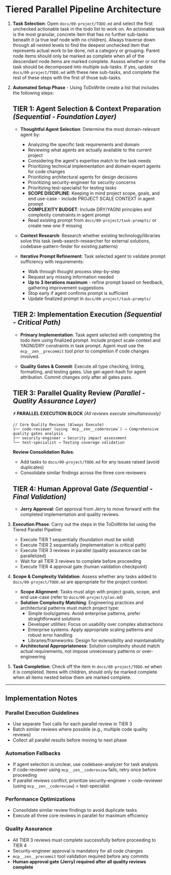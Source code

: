 # Tiered Parallel Pipeline Architecture

1. **Task Selection**: Open `docs/00-project/TODO.md` and select the first unchecked actionable task in the todo list to work on. An actionable task is the most granular, concrete item that has no further sub-tasks beneath it (a true leaf node with no children). Always traverse down through all nested levels to find the deepest unchecked item that represents actual work to be done, not a category or grouping. Parent node items should only be marked as complete when all of the descendant node items are marked complete. Assess whether or not the task should be decomposed into multiple sub-tasks. If yes, update `docs/00-project/TODO.md` with these new sub-tasks, and complete the rest of these steps with the first of those sub-tasks.

2. **Automated Setup Phase** - Using ToDoWrite create a list that includes the following steps:

   ## **TIER 1: Agent Selection & Context Preparation** *(Sequential - Foundation Layer)*

   - **Thoughtful Agent Selection**: Determine the most domain-relevant agent by:
     - Analyzing the specific task requirements and domain
     - Reviewing what agents are actually available to the current project
     - Considering the agent's expertise match to the task needs
     - Prioritizing technical implementation and domain expert agents for code changes
     - Prioritizing architectural agents for design decisions
     - Prioritizing security-engineer for security concerns
     - Prioritizing test-specialist for testing tasks
     - **SCOPE DISCIPLINE**: Keeping in mind project scope, goals, and end use-case - include PROJECT SCALE CONTEXT in agent prompt
     - **COMPLEXITY BUDGET**: Include DRY/YAGNI principles and complexity constraints in agent prompt
     - Read existing prompt from `docs/00-project/task-prompts/` or create new one if missing

   - **Context Research**: Research whether existing technology/libraries solve this task (web-search-researcher for external solutions, codebase-pattern-finder for existing patterns)

   - **Iterative Prompt Refinement**: Task selected agent to validate prompt sufficiency with requirements:
     - Walk through thought process step-by-step
     - Request any missing information needed
     - **Up to 3 iterations maximum** - refine prompt based on feedback, gathering improvement suggestions
     - Stop early if agent confirms prompt is sufficient
     - Update finalized prompt in `docs/00-project/task-prompts/`

   ## **TIER 2: Implementation Execution** *(Sequential - Critical Path)*

   - **Primary Implementation**: Task agent selected with completing the todo item using finalized prompt. Include project scale context and YAGNI/DRY constraints in task prompt. Agent must use the `mcp__zen__precommit` tool prior to completion if code changes involved.

   - **Quality Gates & Commit**: Execute all type checking, linting, formatting, and testing gates. Use get-agent-hash for agent attribution. Commit changes only after all gates pass.

   ## **TIER 3: Parallel Quality Review** *(Parallel - Quality Assurance Layer)*

   **⚡ PARALLEL EXECUTION BLOCK** *(All reviews execute simultaneously)*

   ```
   // Core Quality Reviews (Always Execute)
   ├── code-reviewer (using `mcp__zen__codereview`) → Comprehensive quality gates analysis
   ├── security-engineer → Security impact assessment
   └── test-specialist → Testing coverage validation
   ```

   **Review Consolidation Rules**:
   - Add tasks to `docs/00-project/TODO.md` for any issues raised (avoid duplicates)
   - Consolidate similar findings across the three core reviewers

   ## **TIER 4: Human Approval Gate** *(Sequential - Final Validation)*

   - **Jerry Approval**: Get approval from Jerry to move forward with the completed implementation and quality reviews.

3. **Execution Phase**: Carry out the steps in the ToDoWrite list using the Tiered Parallel Pipeline:
   - Execute TIER 1 sequentially (foundation must be solid)
   - Execute TIER 2 sequentially (implementation is critical path)
   - Execute TIER 3 reviews in parallel (quality assurance can be parallelized)
   - Wait for all TIER 3 reviews to complete before proceeding
   - Execute TIER 4 approval gate (human validation checkpoint)

4. **Scope & Complexity Validation**: Assess whether any tasks added to `docs/00-project/TODO.md` are appropriate for the project context:
   - **Scope Alignment**: Tasks must align with project goals, scope, and end use-case (refer to `docs/00-project/plan.md`)
   - **Solution Complexity Matching**: Engineering practices and architectural patterns must match project type:
     - Simple tools/games: Avoid enterprise patterns, prefer straightforward solutions
     - Developer utilities: Focus on usability over complex abstractions
     - Enterprise systems: Apply appropriate scaling patterns and robust error handling
     - Libraries/frameworks: Design for extensibility and maintainability
   - **Architectural Appropriateness**: Solution complexity should match actual requirements, not impose unnecessary patterns or over-engineering

5. **Task Completion**: Check off the item in `docs/00-project/TODO.md` when it is completed. Items with children, should only be marked complete when all items nested below them are marked complete.

---

## **Implementation Notes**

### **Parallel Execution Guidelines**

- Use separate Tool calls for each parallel review in TIER 3
- Batch similar reviews where possible (e.g., multiple code quality reviews)
- Collect all parallel results before moving to next phase

### **Automation Fallbacks**

- If agent selection is unclear, use codebase-analyzer for task analysis
- If code-reviewer using `mcp__zen__codereview` fails, retry once before proceeding
- If parallel reviews conflict, prioritize security-engineer > code-reviewer (using `mcp__zen__codereview`) > test-specialist

### **Performance Optimizations**

- Consolidate similar review findings to avoid duplicate tasks
- Execute all three core reviews in parallel for maximum efficiency

### **Quality Assurance**

- All TIER 3 reviews must complete successfully before proceeding to TIER 4
- Security-engineer approval is mandatory for all code changes
- `mcp__zen__precommit` tool validation required before any commits
- **Human approval gate (Jerry) required after all quality reviews complete**
